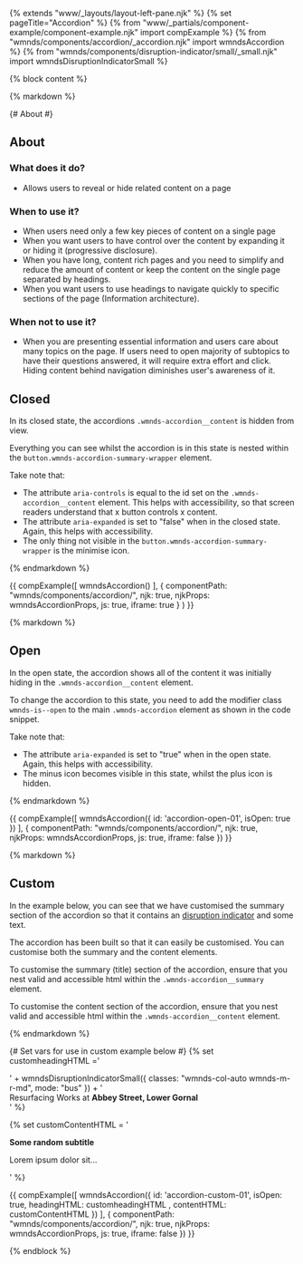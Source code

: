 {% extends "www/_layouts/layout-left-pane.njk" %}
{% set pageTitle="Accordion" %}
{% from "www/_partials/component-example/component-example.njk" import compExample %}
{% from "wmnds/components/accordion/_accordion.njk" import wmndsAccordion %}
{% from "wmnds/components/disruption-indicator/small/_small.njk" import wmndsDisruptionIndicatorSmall %}

{% block content %}

{% markdown %}

{# About #}

## About

### What does it do?

- Allows users to reveal or hide related content on a page

### When to use it?

- When users need only a few key pieces of content on a single page
- When you want users to have control over the content by expanding it or hiding it (progressive
  disclosure).
- When you have long, content rich pages and you need to simplify and reduce the amount of content
  or keep the content on the single page separated by headings.
- When you want users to use headings to navigate quickly to specific sections of the page
  (Information architecture).

### When not to use it?

- When you are presenting essential information and users care about many topics on the page.
  If users need to open majority of subtopics to have their questions answered, it will
  require extra effort and click. Hiding content behind navigation diminishes user's awareness of
  it.

## Closed

In its closed state, the accordions
<code class="wmnds-website-inline-code">.wmnds-accordion\_\_content</code> is hidden from view.

Everything you can see whilst the accordion is in this state is nested within the
<code class="wmnds-website-inline-code">button.wmnds-accordion-summary-wrapper</code> element.

Take note that:

- The attribute <code class="wmnds-website-inline-code">aria-controls</code> is equal to the id
  set on the <code class="wmnds-website-inline-code">.wmnds-accordion\_\_content</code> element.
  This helps with accessibility, so that screen readers understand that x button controls x
  content.
- The attribute <code class="wmnds-website-inline-code">aria-expanded</code> is set to "false"
  when in the closed state. Again, this helps with accessibility.
- The only thing not visible in the
  <code class="wmnds-website-inline-code">button.wmnds-accordion-summary-wrapper</code> is the
  minimise icon.

{% endmarkdown %}

{{
  compExample([
      wmndsAccordion()
    ], {
      componentPath: "wmnds/components/accordion/",
      njk: true,
      njkProps: wmndsAccordionProps,
      js: true,
      iframe: true
    }
  )
}}

{% markdown %}

## Open

In the open state, the accordion shows all of the content it was initially hiding in the
<code class="wmnds-website-inline-code">.wmnds-accordion\_\_content</code> element.

To change the accordion to this state, you need to add the modifier class
<code class="wmnds-website-inline-code">wmnds-is--open</code> to the main
<code class="wmnds-website-inline-code">.wmnds-accordion</code> element as shown in the code
snippet.

Take note that:

- The attribute <code class="wmnds-website-inline-code">aria-expanded</code> is set to "true" when
  in the open state. Again, this helps with accessibility.
- The minus icon becomes visible in this state, whilst the plus icon is hidden.</li>

{% endmarkdown %}

{{
  compExample([
    wmndsAccordion({
        id: 'accordion-open-01',
        isOpen: true
      })
  ], {
    componentPath: "wmnds/components/accordion/",
    njk: true,
    njkProps: wmndsAccordionProps,
    js: true,
    iframe: false
  })
}}

{% markdown %}

## Custom

In the example below, you can see that we have customised the summary section of the accordion so
that it contains an
<a href="/components/disruption-indicator/" title="Disruption indicator component" target="\_self" class="wmnds-link">disruption indicator</a>
and some text.

The accordion has been built so that it can easily be customised. You can customise both the
summary and the content elements.

To customise the summary (title) section of the accordion, ensure that you nest valid and
accessible html within the
<code class="wmnds-website-inline-code">.wmnds-accordion\_\_summary</code> element.

To customise the content section of the accordion, ensure that you nest valid and accessible html
within the <code class="wmnds-website-inline-code">.wmnds-accordion\_\_content</code> element.

{% endmarkdown %}

{# Set vars for use in custom example below #}
{% set customheadingHTML ='

  <div class="wmnds-grid wmnds-grid--align-center">' +
    wmndsDisruptionIndicatorSmall({
      classes: "wmnds-col-auto wmnds-m-r-md",
      mode: "bus"
    }) +
    '<div class="wmnds-col-auto">Resurfacing Works at
      <strong>Abbey Street, Lower Gornal</strong>
    </div>
  </div>'
%}

{% set customContentHTML = '

  <p>
    <strong>Some random subtitle</strong>
  </p>
  <p>
    Lorem ipsum dolor sit...
  </p>'
%}

{{
  compExample([
    wmndsAccordion({
      id: 'accordion-custom-01',
      isOpen: true,
      headingHTML: customheadingHTML ,
      contentHTML: customContentHTML
    })
  ], {
    componentPath: "wmnds/components/accordion/",
    njk: true,
    njkProps: wmndsAccordionProps,
    js: true,
    iframe: false
  })
}}

{% endblock %}
